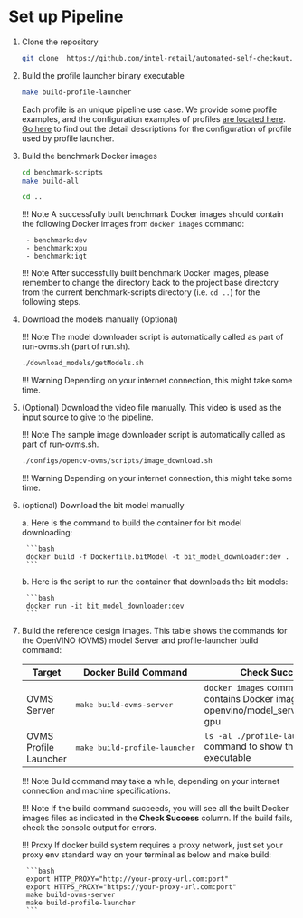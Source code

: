 # Set up Pipeline

1. Clone the repository

    ```bash
    git clone  https://github.com/intel-retail/automated-self-checkout.git && cd ./automated-self-checkout
    ```

2. Build the profile launcher binary executable

    ```bash
    make build-profile-launcher
    ```

    Each profile is an unique pipeline use case.  We provide some profile examples, and the configuration examples of profiles [are located here](https://github.com/intel-retail/automated-self-checkout/tree/main/configs/opencv-ovms/cmd_client/res).  [Go here](profileLauncherConfigs.md) to find out the detail descriptions for the configuration of profile used by profile launcher.

3. Build the benchmark Docker images

    ```bash
    cd benchmark-scripts
    make build-all

    cd ..
    ```

    !!! Note
        A successfully built benchmark Docker images should contain the following Docker images from `docker images` command:

        - benchmark:dev
        - benchmark:xpu
        - benchmark:igt

    !!! Note
        After successfully built benchmark Docker images, please remember to change the directory back to the project base directory from the current benchmark-scripts directory (i.e. `cd ..`) for the following steps.        

4. Download the models manually (Optional)

    !!! Note
        The model downloader script is automatically called as part of run-ovms.sh (part of run.sh).
    
    ```bash
    ./download_models/getModels.sh
    ```
    
    !!! Warning
        Depending on your internet connection, this might take some time.


5. (Optional) Download the video file manually. This video is used as the input source to give to the pipeline.

    !!! Note
        The sample image downloader script is automatically called as part of run-ovms.sh. 

    ```bash
    ./configs/opencv-ovms/scripts/image_download.sh
    ```

    !!! Warning
        Depending on your internet connection, this might take some time.


6. (optional) Download the bit model manually 

    a. Here is the command to build the container for bit model downloading:
    
        ```bash
        docker build -f Dockerfile.bitModel -t bit_model_downloader:dev .
        ```

    b. Here is the script to run the container that downloads the bit models:
    
        ```bash
        docker run -it bit_model_downloader:dev
        ```

7. Build the reference design images. This table shows the commands for the OpenVINO (OVMS) model Server and profile-launcher build command:

    | Target                            | Docker Build Command               | Check Success                                                          |
    | ----------------------------------| -----------------------------------|------------------------------------------------------------------------|
    | OVMS Server                       | <pre>make build-ovms-server</pre>  | `docker images` command output contains Docker image openvino/model_server:2023.1-gpu</b>  |
    | OVMS Profile Launcher             | <pre>make build-profile-launcher</pre>  | `ls -al ./profile-launcher` command to show the binary executable                |

    !!! Note
        Build command may take a while, depending on your internet connection and machine specifications.
    
    !!! Note
        If the build command succeeds, you will see all the built Docker images files as indicated in the **Check Success** column. If the build fails, check the console output for errors.
    
    !!! Proxy
        If docker build system requires a proxy network, just set your proxy env standard way on your terminal as below and make build:
    
        ```bash
        export HTTP_PROXY="http://your-proxy-url.com:port"
        export HTTPS_PROXY="https://your-proxy-url.com:port"
        make build-ovms-server
        make build-profile-launcher
        ```
